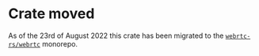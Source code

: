 # Crate moved

As of the 23rd of August 2022 this crate has been migrated to the [`webrtc-rs/webrtc`](http://github.com/webrtc-rs/webrtc/) monorepo.
